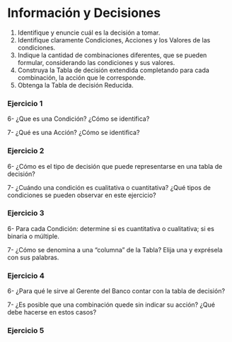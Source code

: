# Información y Decisiones
1. Identifique y enuncie cuál es la decisión a tomar.
2. Identifique claramente Condiciones, Acciones y los Valores de las condiciones.
3. Indique la cantidad de combinaciones diferentes, que se pueden formular, considerando las condiciones y sus valores.
4. Construya la Tabla de decisión extendida completando para cada combinación, la acción que le corresponde.
5. Obtenga la Tabla de decisión Reducida.
### Ejercicio 1


6- ¿Que es una Condición? ¿Cómo se identifica?

7- ¿Qué es una Acción? ¿Cómo se identifica?

### Ejercicio 2


6- ¿Cómo es el tipo de decisión que puede representarse en una tabla de decisión?

7- ¿Cuándo una condición es cualitativa o cuantitativa? ¿Qué tipos de condiciones se pueden observar en este ejercicio?

### Ejercicio 3


6- Para cada Condición: determine si es cuantitativa o cualitativa; si es binaria o múltiple.

7- ¿Cómo se denomina a una “columna” de la Tabla? Elija una y exprésela con sus palabras.

### Ejercicio 4


6- ¿Para qué le sirve al Gerente del Banco contar con la tabla de decisión?

7- ¿Es posible que una combinación quede sin indicar su acción? ¿Qué debe hacerse en estos casos?

### Ejercicio 5
